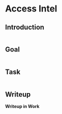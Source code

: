 # Access Intel

## Introduction
```

```

## Goal
```

```

## Task
```

```

## Writeup

**Writeup in Work**